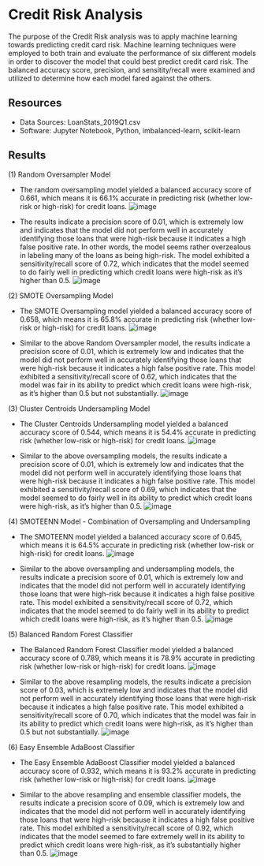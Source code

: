 # Credit Risk Analysis

The purpose of the Credit Risk analysis was to apply machine learning towards predicting credit card risk. Machine learning techniques were employed to both train and evaluate the performance of six different models in order to discover the model that could best predict credit card risk. The balanced accuracy score, precision, and sensitity/recall were examined and utilized to determine how each model fared against the others. 

## Resources
- Data Sources: LoanStats_2019Q1.csv 
- Software: Jupyter Notebook, Python, imbalanced-learn, scikit-learn

## Results

(1) Random Oversampler Model
  - The random oversampling model yielded a balanced accuracy score of 0.661, which means it is 66.1% accurate in predicting risk (whether low-risk or high-risk) for credit loans. 
  ![image](https://user-images.githubusercontent.com/85533099/145699918-ef68a3e1-3458-4bde-9e1a-6e1a7d71de7d.png)
  
  - The results indicate a precision score of 0.01, which is extremely low and indicates that the model did not perform well in accurately identifying those loans that were high-risk because it indicates a high false positive rate. In other words, the model seems rather overzealous in labeling many of the loans as being high-risk. The model exhibited a sensitivity/recall score of 0.72, which indicates that the model seemed to do fairly well in predicting which credit loans were high-risk as it’s higher than 0.5. 
  ![image](https://user-images.githubusercontent.com/85533099/145699716-5a7e6a03-6c2d-46e4-9fe9-3e805b6f5add.png)

(2) SMOTE Oversampling Model
  - The SMOTE Oversampling model yielded a balanced accuracy score of 0.658, which means it is 65.8% accurate in predicting risk (whether low-risk or high-risk) for credit loans. 
  ![image](https://user-images.githubusercontent.com/85533099/145699729-e4250c39-bf15-4b8a-812d-42cd2f333c38.png)

  - Similar to the above Random Oversampler model, the results indicate a precision score of 0.01, which is extremely low and indicates that the model did not perform well in accurately identifying those loans that were high-risk because it indicates a high false positive rate. This model exhibited a sensitivity/recall score of 0.62, which indicates that the model was fair in its ability to predict which credit loans were high-risk, as it’s higher than 0.5 but not substantially.
  ![image](https://user-images.githubusercontent.com/85533099/145699742-eb6f84a8-0732-4b1c-8a93-1e9cec702af0.png)

(3) Cluster Centroids Undersampling Model
  - The Cluster Centroids Undersampling model yielded a balanced accuracy score of 0.544, which means it is 54.4% accurate in predicting risk (whether low-risk or high-risk) for credit loans. 
  ![image](https://user-images.githubusercontent.com/85533099/145699767-a627d25f-89d5-41f2-b88a-863da57c937a.png)
  
  - Similar to the above oversampling models, the results indicate a precision score of 0.01, which is extremely low and indicates that the model did not perform well in accurately identifying those loans that were high-risk because it indicates a high false positive rate. This model exhibited a sensitivity/recall score of 0.69, which indicates that the model seemed to do fairly well in its ability to predict which credit loans were high-risk, as it’s higher than 0.5.
  ![image](https://user-images.githubusercontent.com/85533099/145699777-801d83f7-7887-43c3-bb77-c56a692aa0fb.png)

(4) SMOTEENN Model - Combination of Oversampling and Undersampling
  - The SMOTEENN model yielded a balanced accuracy score of 0.645, which means it is 64.5% accurate in predicting risk (whether low-risk or high-risk) for credit loans. 
  ![image](https://user-images.githubusercontent.com/85533099/145699813-517fa3a1-6fba-4028-b79f-ace44f9672c0.png)

  - Similar to the above oversampling and undersampling models, the results indicate a precision score of 0.01, which is extremely low and indicates that the model did not perform well in accurately identifying those loans that were high-risk because it indicates a high false positive rate. This model exhibited a sensitivity/recall score of 0.72, which indicates that the model seemed to do fairly well in its ability to predict which credit loans were high-risk, as it’s higher than 0.5.
  ![image](https://user-images.githubusercontent.com/85533099/145699837-b5756c52-aa6e-4b0a-8ba7-2cd7099bc03c.png)

(5) Balanced Random Forest Classifier
  - The Balanced Random Forest Classifier model yielded a balanced accuracy score of 0.789, which means it is 78.9% accurate in predicting risk (whether low-risk or high-risk) for credit loans. 
  ![image](https://user-images.githubusercontent.com/85533099/145699846-4187497e-82e2-4f88-b811-4ceeeb20fbc5.png)

  - Similar to the above resampling models, the results indicate a precision score of 0.03, which is extremely low and indicates that the model did not perform well in accurately identifying those loans that were high-risk because it indicates a high false positive rate. This model exhibited a sensitivity/recall score of 0.70, which indicates that the model was fair in its ability to predict which credit loans were high-risk, as it’s higher than 0.5 but not substantially.
  ![image](https://user-images.githubusercontent.com/85533099/145699861-dbe0a75f-634f-430e-88c8-60ef09c815ac.png)

(6) Easy Ensemble AdaBoost Classifier
  - The Easy Ensemble AdaBoost Classifier model yielded a balanced accuracy score of 0.932, which means it is 93.2% accurate in predicting risk (whether low-risk or high-risk) for credit loans. 
  ![image](https://user-images.githubusercontent.com/85533099/145699879-43a0086d-22bb-4b5e-977f-3c3dc17a9dc4.png)

  - Similar to the above resampling and ensemble classifier models, the results indicate a precision score of 0.09, which is extremely low and indicates that the model did not perform well in accurately identifying those loans that were high-risk because it indicates a high false positive rate. This model exhibited a sensitivity/recall score of 0.92, which indicates that the model seemed to fare extremely well in its ability to predict which credit loans were high-risk, as it’s substantially higher than 0.5.
  ![image](https://user-images.githubusercontent.com/85533099/145699896-93c0e170-6049-449a-95ac-93fb7f16933a.png)


